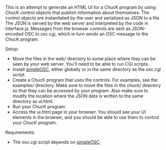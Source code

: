 This is an attempt to generate an HTML UI for a ChucK program by using ChucK control objects that publish information about themselves. The control objects are instantiated by the user and serialized as JSON to a file. The JSON is served by the web server and interpreted by the code in interface.js. Messages from the browser controls are sent as JSON-encoded OSC to osc.cgi, which in turn sends an OSC message to the ChucK program.

Setup:

* Move the files in the web/ directory to some place where they can be seen by your web server. You'll need to be able to run CGI scripts.
* Install [simpleOSC](http://pypi.python.org/pypi/SimpleOSC/0.2.3), either globally or in the same directory as the osc.cgi script.
* Create a ChucK program that uses the controls. For examples, see the examples/ directory. Make sure to move the files in the chuck/ directory so that they can be accessed by your program. Also make sure to modify the location where the JSON data is written to the same directory as ui.html.
* Run your ChucK program.
* Access the ui.html page in your browser. You should see your UI elements in the browser, and you should be able to use them to control your ChucK program.

Requirements:

* The osc.cgi script depends on [simpleOSC](http://pypi.python.org/pypi/SimpleOSC/0.2.3).